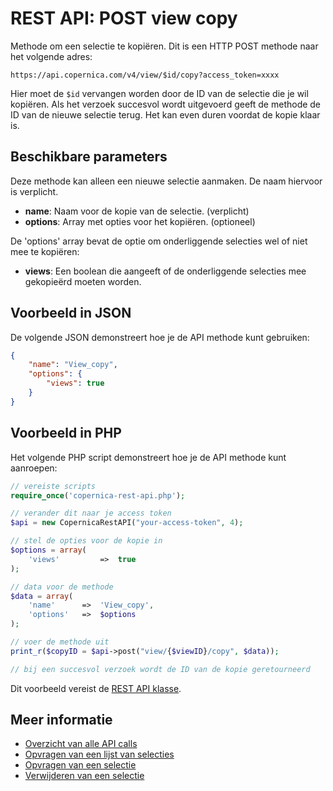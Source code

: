 # REST API: POST view copy

Methode om een selectie te kopiëren. Dit is een HTTP POST methode
naar het volgende adres:

`https://api.copernica.com/v4/view/$id/copy?access_token=xxxx`

Hier moet de `$id` vervangen worden door de ID van de selectie die je 
wil kopiëren. Als het verzoek succesvol wordt uitgevoerd geeft de methode 
de ID van de nieuwe selectie terug. Het kan even duren voordat de 
kopie klaar is.

## Beschikbare parameters

Deze methode kan alleen een nieuwe selectie aanmaken. De naam hiervoor is 
verplicht.

* **name**: Naam voor de kopie van de selectie. (verplicht)
* **options**: Array met opties voor het kopiëren. (optioneel)

De 'options' array bevat de optie om onderliggende selecties wel of niet mee te kopiëren:

* **views**: Een boolean die aangeeft of de onderliggende selecties mee gekopieërd moeten worden.

## Voorbeeld in JSON

De volgende JSON demonstreert hoe je de API methode kunt gebruiken:

```json
{
    "name": "View_copy",
    "options": {
        "views": true
    }
}
```

## Voorbeeld in PHP

Het volgende PHP script demonstreert hoe je de API methode kunt aanroepen:

```php
// vereiste scripts
require_once('copernica-rest-api.php');

// verander dit naar je access token
$api = new CopernicaRestAPI("your-access-token", 4);

// stel de opties voor de kopie in
$options = array(
    'views'         =>  true
);

// data voor de methode
$data = array(
    'name'      =>  'View_copy',
    'options'   =>  $options
);

// voer de methode uit
print_r($copyID = $api->post("view/{$viewID}/copy", $data));

// bij een succesvol verzoek wordt de ID van de kopie geretourneerd
```

Dit voorbeeld vereist de [REST API klasse](rest-php).

## Meer informatie

* [Overzicht van alle API calls](./rest-api)
* [Opvragen van een lijst van selecties](./rest-get-views)
* [Opvragen van een selectie](./rest-get-view)
* [Verwijderen van een selectie](./rest-delete-view)
